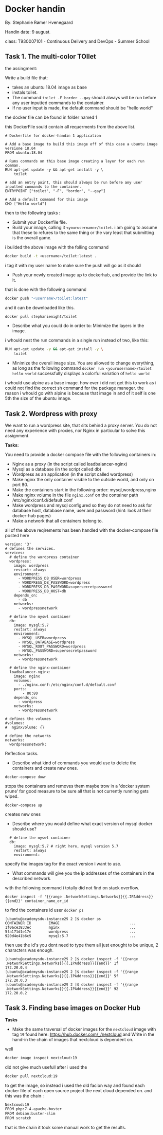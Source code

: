 # Docker handin
By: Stephanie Rømer Hvenegaard

Handin date: 9 august.

class: T930007101 - Continuous Delivery and DevOps - Summer School
## Task 1. The multi-color TOIlet

the assingment: 

Write a build file that:

* takes an ubuntu 18.04 image as base
* instals toilet.
* The command `toilet -F border --gay` should always will be run before any user inputted commands to the container.
* If no user input is made, the default command should be "hello world"

the docker file can be found in folder named 1 

this DockerFile sould contain all requerments from the above list.

``` docker 
# Dockerfile for docker-handin 1 application

# Add a base image to build this image off of this case a ubuntu image versione 18.04
FROM ubuntu:18.04

# Runs commands on this base image creating a layer for each run comman.
RUN apt-get update -y && apt-get install -y \
    toilet

# add an entry point, this should always be run before any user inputted commands to the container.
ENTRYPOINT ["toilet", "-F", "border", "--gay"]

# Add a default command for this image
CMD ["Hello world"]
```

then to the following tasks : 

* Submit your Dockerfile file. 
* Build your image, calling it `<yourusername>/toilet`.
i am going to assume that these to refures to the same thing or the vary least that submitting is the overall game. 

i builded the above image with the folling command

```bash 
docker build -t <username>/toilet:latest .
```

i tag it with my user name to make sure the push will go as it should

* Push your newly created image up to dockerhub, and provide the link to it.

that is done with the following command
``` bash
docker push "<username>/toilet:latest" 
```

and it can be downloaded like this. 

``` bash
docker pull stephanienight/toilet
```

* Describe what you could do in order to: Minimize the layers in the image.

i whould nest the run commands in a single run instead of two, like this: 
``` bash 
RUN apt-get update -y && apt-get install -y \
    toilet
```

* Minimize the overall image size. You are allowed to change everything, as long as the following command `docker run <yourusername>/toilet hello world` successfully displays a colorful variation of `hello world` 

i whould use alpine as a base image. how ever i did not get this to work as i could not find the correct sh command for the package maneger. the reason i whould go with alpine is because that image in and of it self is one 5th the size of the ubuntu image.

## Task 2. Wordpress with proxy

We want to run a wordpress site, that sits behind a proxy server. You do not need any experience with proxies, nor Nginx in particular to solve this assignment.

**Tasks:**

You need to provide a docker compose file with the following containers in:

* Nginx as a proxy (in the script called loadbalancer-nginx)
* Mysql as a database (in the script called db)
* Wordpress as an application (in the script called wordpress)
* Make nginx the only container visible to the outside world, and only on port 80.
* Make the containers start in the following order: mysql,wordpress,nginx
* Make nginx volume in the file `nginx.conf` on the container path /etc/nginx/conf.d/default.conf
* Make wordpress and mysql configured so they do not need to ask for database host, database name, user and password (hint: look at their docker-hub pages)
* Make a network that all containers belong to.

all of the above reqirements has been handled with the docker-compose file posted here 
``` docker 
version: '3'
# defines the services.
services:
  # define the wordpress container
  wordpress:
    image: wordpress
    restart: always
    environment:
      - WORDPRESS_DB_USER=wordpress
      - WORDPRESS_DB_PASSWORD=wordpress
      - WORDPRESS_DB_PASSWORD=supersecretpassword
      - WORDPRESS_DB_HOST=db
    depends_on:
      - db
    networks:
      - wordpressnetwork

  # define the myswl container
  db:
    image: mysql:5.7
    restart: always
    environment:
      - MYSQL_USER=wordpress
      - MYSQL_DATABASE=wordpress
      - MYSQL_ROOT_PASSWORD=wordpress
      - MYSQL_PASSWORD=supersecretpassword
    networks:
      - wordpressnetwork

  # define the nginx-container
  loadbalancer-nginx:
    image: nginx
    volumes:
      - ./nginx.conf:/etc/nginx/conf.d/default.conf
    ports:
        - 80:80  
    depends_on: 
      - wordpress  
    networks:
      - wordpressnetwork
    
# defines the volumes
#volumes:
#  nginxvolume: {}

# define the networks  
networks:
  wordpressnetwork:
```

Reflection tasks.
* Describe what kind of commands you would use to delete the containers and create new ones.
``` docker 
docker-compose down
``` 
stops the containers and removes them maybe trow in a 'docker system prune' for good measure to be sure all that is not currently running gets wiped. 

``` docker 
docker-compose up
``` 
creates new ones

* Describe where you would define what exact version of mysql docker should use?
``` docker 
  # define the myswl container
  db:
    image: mysql:5.7 # right here, mysql version 5.7
    restart: always
    environment:
``` 
specify the images tag for the exact version i want to use.

* What commands will give you the ip addresses of the containers in the described network.

with the following command i totally did not find on stack overflow.
```
docker inspect -f '{{range .NetworkSettings.Networks}}{{.IPAddress}}{{end}}' container_name_or_id 
```
to find the containers id user `docker ps`

``` 
[ubuntu@academysdu-instance29 2 ]$ docker ps
CONTAINER ID        IMAGE                                ...                                              
1f0ace3833ec        nginx                                ...
5fa171d1e17e        wordpress                            ...
920d4e41b6c9        mysql:5.7                            ...

```
then use the id's you dont need to type them all just enought to be unique, 2 characters was enough.

```
[ubuntu@academysdu-instance29 2 ]$ docker inspect -f '{{range .NetworkSettings.Networks}}{{.IPAddress}}{{end}}' 1f
172.20.0.4
[ubuntu@academysdu-instance29 2 ]$ docker inspect -f '{{range .NetworkSettings.Networks}}{{.IPAddress}}{{end}}' 5f
172.20.0.3
[ubuntu@academysdu-instance29 2 ]$ docker inspect -f '{{range .NetworkSettings.Networks}}{{.IPAddress}}{{end}}' 92
172.20.0.2

```


## Task 3. Finding base images on Docker Hub


**Tasks**

* Make the same traversal of docker images for the `nextcloud` image with tag `19` found here:
https://hub.docker.com/_/nextcloud and Write in the hand-in the chain of images that nextcloud is dependent on.

well 
``` bash 
docker image inspect nextcloud:19
```
did not give much usefull after i used the 

``` bash
docker pull nextcloud:19 
```
to get the image, so instead i used the old facion way and found each docker file of each open source project the next cloud depended on. and this was the chain : 

``` bash
Nextcoud:19 
FROM php:7.4-apache-buster
FROM debian:buster-slim 
FROM scratch
```

that is the chain it took some manual work to get the results. 




